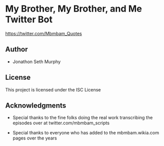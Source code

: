 # My Brother, My Brother, and Me Twitter Bot

https://twitter.com/Mbmbam_Quotes

## Author

* Jonathon Seth Murphy

## License

This project is licensed under the ISC License

## Acknowledgments

* Special thanks to the fine folks doing the real work transcribing the episodes over at twitter.com/mbmbam_scripts

* Special thanks to everyone who has added to the mbmbam.wikia.com pages over the years
